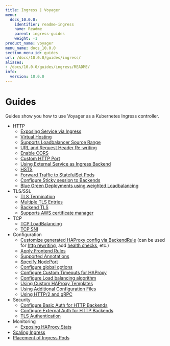 ```yaml
---
title: Ingress | Voyager
menu:
  docs_10.0.0:
    identifier: readme-ingress
    name: Readme
    parent: ingress-guides
    weight: -1
product_name: voyager
menu_name: docs_10.0.0
section_menu_id: guides
url: /docs/10.0.0/guides/ingress/
aliases:
- /docs/10.0.0/guides/ingress/README/
info:
  version: 10.0.0
---
```


# Guides

Guides show you how to use Voyager as a Kubernetes Ingress controller.

- HTTP
  - [Exposing Service via Ingress](/docs/10.0.0/guides/ingress/http/single-service)
  - [Virtual Hosting](/docs/10.0.0/guides/ingress/http/virtual-hosting)
  - [Supports Loadbalancer Source Range](/docs/10.0.0/guides/ingress/http/source-range)
  - [URL and Request Header Re-writing](/docs/10.0.0/guides/ingress/http/rewrite-rules)
  - [Enable CORS](/docs/10.0.0/guides/ingress/http/cors)
  - [Custom HTTP Port](/docs/10.0.0/guides/ingress/http/custom-http-port)
  - [Using External Service as Ingress Backend](/docs/10.0.0/guides/ingress/http/external-svc)
  - [HSTS](/docs/10.0.0/guides/ingress/http/hsts)
  - [Forward Traffic to StatefulSet Pods](/docs/10.0.0/guides/ingress/http/statefulset-pod)
  - [Configure Sticky session to Backends](/docs/10.0.0/guides/ingress/http/sticky-session)
  - [Blue Green Deployments using weighted Loadbalancing](/docs/10.0.0/guides/ingress/http/blue-green-deployment)
- TLS/SSL
  - [TLS Termination](/docs/10.0.0/guides/ingress/tls/overview)
  - [Multiple TLS Entries](/docs/10.0.0/guides/ingress/tls/multiple-tls)
  - [Backend TLS](/docs/10.0.0/guides/ingress/tls/backend-tls)
  - [Supports AWS certificate manager](/docs/10.0.0/guides/ingress/tls/aws-cert-manager)
- TCP
  - [TCP LoadBalancing](/docs/10.0.0/guides/ingress/tcp/overview)
  - [TCP SNI](/docs/10.0.0/guides/ingress/tcp/tcp-sni)
- Configuration
  - [Customize generated HAProxy config via BackendRule](/docs/10.0.0/guides/ingress/configuration/backend-rule) (can be used for [http rewriting](https://www.haproxy.com/doc/aloha/7.0/haproxy/http_rewriting.html), add [health checks](https://www.haproxy.com/doc/aloha/7.0/haproxy/healthchecks.html), etc.)
  - [Apply Frontend Rules](/docs/10.0.0/guides/ingress/configuration/frontend-rule)
  - [Supported Annotations](/docs/10.0.0/guides/ingress/configuration/annotations)
  - [Specify NodePort](/docs/10.0.0/guides/ingress/configuration/node-port)
  - [Configure global options](/docs/10.0.0/guides/ingress/configuration/default-options)
  - [Configure Custom Timeouts for HAProxy](/docs/10.0.0/guides/ingress/configuration/default-timeouts)
  - [Configure Load balancing algorithm](/docs/10.0.0/guides/ingress/configuration/loadbalance-algorithm)
  - [Using Custom HAProxy Templates](/docs/10.0.0/guides/ingress/configuration/custom-templates)
  - [Using Additional Configuration Files](/docs/10.0.0/guides/ingress/configuration/config-volumes)
  - [Using HTTP/2 and gRPC](/docs/10.0.0/guides/ingress/configuration/http-2)
- Security
  - [Configure Basic Auth for HTTP Backends](/docs/10.0.0/guides/ingress/security/basic-auth)
  - [Configure External Auth for HTTP Backends](/docs/10.0.0/guides/ingress/security/oauth)
  - [TLS Authentication](/docs/10.0.0/guides/ingress/security/tls-auth)
- Monitoring
  - [Exposing HAProxy Stats](/docs/10.0.0/guides/ingress/monitoring/haproxy-stats)
- [Scaling Ingress](/docs/10.0.0/guides/ingress/scaling)
- [Placement of Ingress Pods](/docs/10.0.0/guides/ingress/pod-placement)
